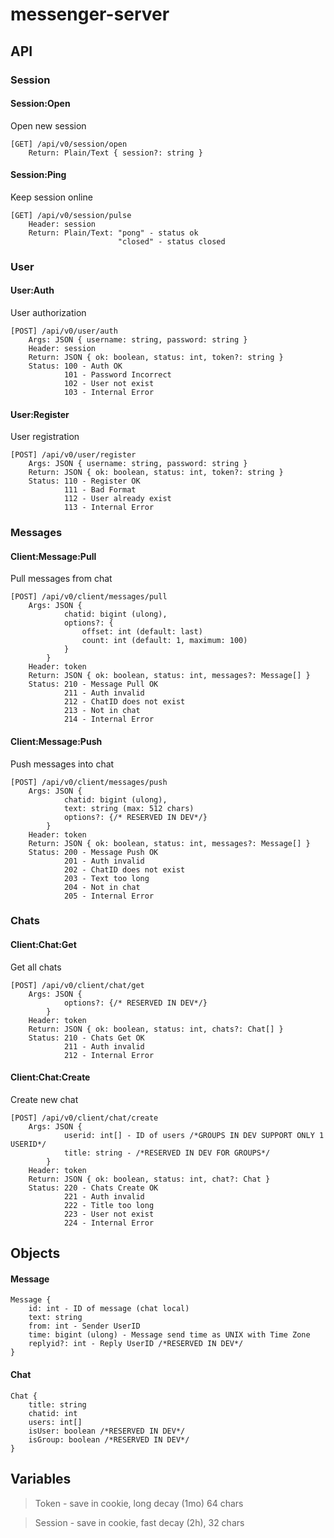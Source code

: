 # messenger-server

## API
### Session
#### Session:Open
Open new session
```
[GET] /api/v0/session/open
    Return: Plain/Text { session?: string }
```
#### Session:Ping 
Keep session online
```
[GET] /api/v0/session/pulse
    Header: session
    Return: Plain/Text: "pong" - status ok
                        "closed" - status closed
```
### User
#### User:Auth
User authorization
```
[POST] /api/v0/user/auth
    Args: JSON { username: string, password: string }
    Header: session
    Return: JSON { ok: boolean, status: int, token?: string }
    Status: 100 - Auth OK
            101 - Password Incorrect
            102 - User not exist
            103 - Internal Error
```
#### User:Register
User registration
```
[POST] /api/v0/user/register
    Args: JSON { username: string, password: string }
    Return: JSON { ok: boolean, status: int, token?: string }
    Status: 110 - Register OK
            111 - Bad Format
            112 - User already exist
            113 - Internal Error
```
### Messages
#### Client:Message:Pull
Pull messages from chat
```
[POST] /api/v0/client/messages/pull
    Args: JSON { 
            chatid: bigint (ulong),
            options?: {
                offset: int (default: last)
                count: int (default: 1, maximum: 100)
            }
        }
    Header: token
    Return: JSON { ok: boolean, status: int, messages?: Message[] }
    Status: 210 - Message Pull OK
            211 - Auth invalid
            212 - ChatID does not exist
            213 - Not in chat
            214 - Internal Error
```
#### Client:Message:Push
Push messages into chat
```
[POST] /api/v0/client/messages/push
    Args: JSON {
            chatid: bigint (ulong),
            text: string (max: 512 chars)
            options?: {/* RESERVED IN DEV*/}
        }
    Header: token
    Return: JSON { ok: boolean, status: int, messages?: Message[] }
    Status: 200 - Message Push OK
            201 - Auth invalid
            202 - ChatID does not exist
            203 - Text too long
            204 - Not in chat
            205 - Internal Error
```
### Chats
#### Client:Chat:Get
Get all chats
```
[POST] /api/v0/client/chat/get
    Args: JSON {
            options?: {/* RESERVED IN DEV*/}
        }
    Header: token
    Return: JSON { ok: boolean, status: int, chats?: Chat[] }
    Status: 210 - Chats Get OK
            211 - Auth invalid
            212 - Internal Error
```
#### Client:Chat:Create
Create new chat
```
[POST] /api/v0/client/chat/create
    Args: JSON {
            userid: int[] - ID of users /*GROUPS IN DEV SUPPORT ONLY 1 USERID*/
            title: string - /*RESERVED IN DEV FOR GROUPS*/
        }
    Header: token
    Return: JSON { ok: boolean, status: int, chat?: Chat }
    Status: 220 - Chats Create OK
            221 - Auth invalid
            222 - Title too long
            223 - User not exist
            224 - Internal Error
```

## Objects

#### Message
```
Message {
    id: int - ID of message (chat local)
    text: string
    from: int - Sender UserID    
    time: bigint (ulong) - Message send time as UNIX with Time Zone
    replyid?: int - Reply UserID /*RESERVED IN DEV*/
}
```

#### Chat
```
Chat {
    title: string
    chatid: int
    users: int[]
    isUser: boolean /*RESERVED IN DEV*/
    isGroup: boolean /*RESERVED IN DEV*/
}
```

## Variables
>Token - save in cookie, long decay (1mo) 64 chars

>Session - save in cookie, fast decay (2h), 32 chars